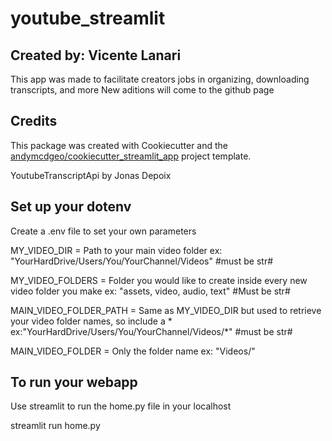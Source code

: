 # youtube_streamlit
## Created by: Vicente Lanari

This app was made to facilitate creators jobs in organizing, downloading transcripts, and more
New aditions will come to the github page

## Credits

This package was created with Cookiecutter and the [andymcdgeo/cookiecutter_streamlit_app](https://github.com/andymcdgeo/cookiecutter-streamlit) project template.

YoutubeTranscriptApi by Jonas Depoix

## Set up your dotenv
Create a .env file to set your own parameters

MY_VIDEO_DIR = Path to your main video folder ex: "YourHardDrive/Users/You/YourChannel/Videos" #must be str#

MY_VIDEO_FOLDERS = Folder you would like to create inside every new video folder you make ex: "assets, video, audio, text" #Must be str#

MAIN_VIDEO_FOLDER_PATH = Same as MY_VIDEO_DIR but used to retrieve your video folder names, so include a * ex:"YourHardDrive/Users/You/YourChannel/Videos/*" #must be str#

MAIN_VIDEO_FOLDER = Only the folder name ex: "Videos/"

## To run your webapp
Use streamlit to run the home.py file in your localhost

streamlit run home.py